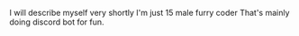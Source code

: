 I will describe myself very shortly
I'm just 15 male furry coder That's mainly doing discord bot for fun.
